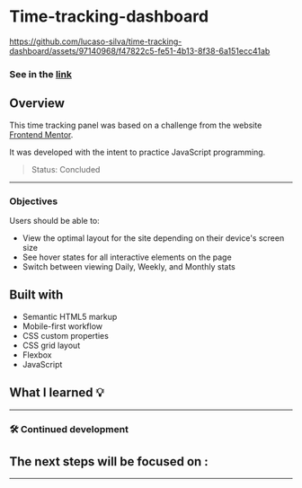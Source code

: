 # Time-tracking-dashboard

https://github.com/lucaso-silva/time-tracking-dashboard/assets/97140968/f47822c5-fe51-4b13-8f38-6a151ecc41ab

### See in the [link](https://lucaso-silva.github.io/time-tracking-dashboard/)

## Overview
This time tracking panel was based on a challenge from the website [Frontend Mentor](https://www.frontendmentor.io/challenges/time-tracking-dashboard-UIQ7167Jw).

It was developed with the intent to practice JavaScript programming.

> Status: Concluded

---

### Objectives
Users should be able to:

- View the optimal layout for the site depending on their device's screen size
- See hover states for all interactive elements on the page
- Switch between viewing Daily, Weekly, and Monthly stats


## Built with
- Semantic HTML5 markup
- Mobile-first workflow
- CSS custom properties
- CSS grid layout
- Flexbox
- JavaScript

## What I learned 💡

---
### 🛠️ Continued development
The next steps will be focused on : 
- 
---
